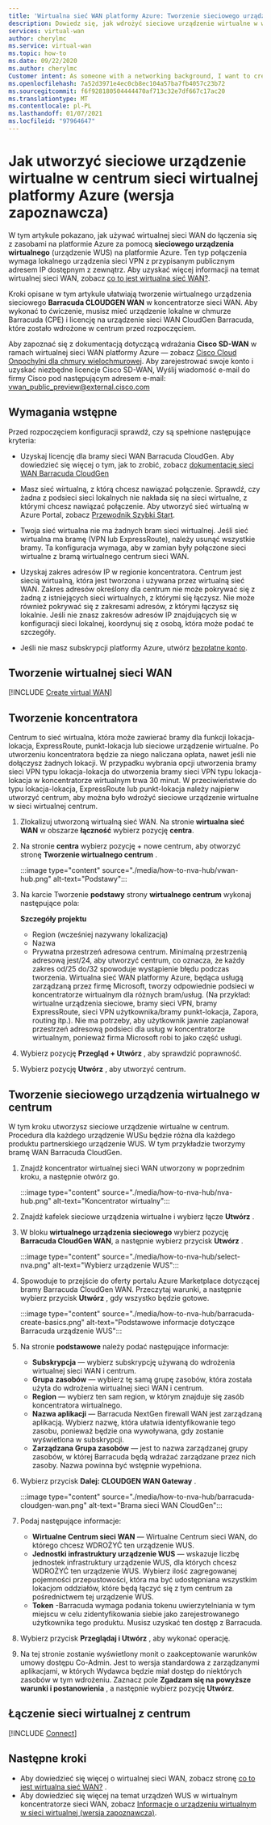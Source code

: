 ```yaml
---
title: 'Wirtualna sieć WAN platformy Azure: Tworzenie sieciowego urządzenia wirtualnego (urządzenie WUS) w centrum'
description: Dowiedz się, jak wdrożyć sieciowe urządzenie wirtualne w wirtualnym koncentratorze sieci WAN.
services: virtual-wan
author: cherylmc
ms.service: virtual-wan
ms.topic: how-to
ms.date: 09/22/2020
ms.author: cherylmc
Customer intent: As someone with a networking background, I want to create a Network Virtual Appliance (NVA) in my Virtual WAN hub.
ms.openlocfilehash: 7a52d3971e4ec0cb8ec104a57ba7fb4057c23b72
ms.sourcegitcommit: f6f928180504444470af713c32e7df667c17ac20
ms.translationtype: MT
ms.contentlocale: pl-PL
ms.lasthandoff: 01/07/2021
ms.locfileid: "97964647"
---
```

# <a name="how-to-create-a-network-virtual-appliance-in-an-azure-virtual-wan-hub-preview"></a>Jak utworzyć sieciowe urządzenie wirtualne w centrum sieci wirtualnej platformy Azure (wersja zapoznawcza)

W tym artykule pokazano, jak używać wirtualnej sieci WAN do łączenia się z zasobami na platformie Azure za pomocą **sieciowego urządzenia wirtualnego** (urządzenie WUS) na platformie Azure. Ten typ połączenia wymaga lokalnego urządzenia sieci VPN z przypisanym publicznym adresem IP dostępnym z zewnątrz. Aby uzyskać więcej informacji na temat wirtualnej sieci WAN, zobacz [co to jest wirtualna sieć WAN?](virtual-wan-about.md).

Kroki opisane w tym artykule ułatwiają tworzenie wirtualnego urządzenia sieciowego **Barracuda CLOUDGEN WAN** w koncentratorze sieci WAN. Aby wykonać to ćwiczenie, musisz mieć urządzenie lokalne w chmurze Barracuda (CPE) i licencję na urządzenie sieci WAN CloudGen Barracuda, które zostało wdrożone w centrum przed rozpoczęciem.

Aby zapoznać się z dokumentacją dotyczącą wdrażania **Cisco SD-WAN** w ramach wirtualnej sieci WAN platformy Azure — zobacz [Cisco Cloud Onpochylni dla chmury wielochmurowej](https://www.cisco.com/c/en/us/td/docs/routers/sdwan/configuration/cloudonramp/ios-xe-17/cloud-onramp-book-xe/cloud-onramp-multi-cloud.html#Cisco_Concept.dita_c61e0e7a-fff8-4080-afee-47b81e8df701). Aby zarejestrować swoje konto i uzyskać niezbędne licencje Cisco SD-WAN, Wyślij wiadomość e-mail do firmy Cisco pod następującym adresem e-mail: vwan_public_preview@external.cisco.com


## <a name="prerequisites"></a>Wymagania wstępne

Przed rozpoczęciem konfiguracji sprawdź, czy są spełnione następujące kryteria:

* Uzyskaj licencję dla bramy sieci WAN Barracuda CloudGen. Aby dowiedzieć się więcej o tym, jak to zrobić, zobacz [dokumentację sieci WAN Barracuda CloudGen](https://www.barracuda.com/products/cloudgenwan)

* Masz sieć wirtualną, z którą chcesz nawiązać połączenie. Sprawdź, czy żadna z podsieci sieci lokalnych nie nakłada się na sieci wirtualne, z którymi chcesz nawiązać połączenie. Aby utworzyć sieć wirtualną w Azure Portal, zobacz [Przewodnik Szybki Start](../virtual-network/quick-create-portal.md).

* Twoja sieć wirtualna nie ma żadnych bram sieci wirtualnej. Jeśli sieć wirtualna ma bramę (VPN lub ExpressRoute), należy usunąć wszystkie bramy. Ta konfiguracja wymaga, aby w zamian były połączone sieci wirtualne z bramą wirtualnego centrum sieci WAN.

* Uzyskaj zakres adresów IP w regionie koncentratora. Centrum jest siecią wirtualną, która jest tworzona i używana przez wirtualną sieć WAN. Zakres adresów określony dla centrum nie może pokrywać się z żadną z istniejących sieci wirtualnych, z którymi się łączysz. Nie może również pokrywać się z zakresami adresów, z którymi łączysz się lokalnie. Jeśli nie znasz zakresów adresów IP znajdujących się w konfiguracji sieci lokalnej, koordynuj się z osobą, która może podać te szczegóły.

* Jeśli nie masz subskrypcji platformy Azure, utwórz [bezpłatne konto](https://azure.microsoft.com/free/?WT.mc_id=A261C142F).

## <a name="create-a-virtual-wan"></a><a name="openvwan"></a>Tworzenie wirtualnej sieci WAN

[!INCLUDE [Create virtual WAN](../../includes/virtual-wan-create-vwan-include.md)]

## <a name="create-a-hub"></a><a name="hub"></a>Tworzenie koncentratora

Centrum to sieć wirtualna, która może zawierać bramy dla funkcji lokacja-lokacja, ExpressRoute, punkt-lokacja lub sieciowe urządzenie wirtualne. Po utworzeniu koncentratora będzie za niego naliczana opłata, nawet jeśli nie dołączysz żadnych lokacji. W przypadku wybrania opcji utworzenia bramy sieci VPN typu lokacja-lokacja do utworzenia bramy sieci VPN typu lokacja-lokacja w koncentratorze wirtualnym trwa 30 minut. W przeciwieństwie do typu lokacja-lokacja, ExpressRoute lub punkt-lokacja należy najpierw utworzyć centrum, aby można było wdrożyć sieciowe urządzenie wirtualne w sieci wirtualnej centrum.

1. Zlokalizuj utworzoną wirtualną sieć WAN. Na stronie **wirtualna sieć WAN** w obszarze **łączność** wybierz pozycję **centra**.
1. Na stronie **centra** wybierz pozycję + nowe centrum, aby otworzyć stronę **Tworzenie wirtualnego centrum** .

   :::image type="content" source="./media/how-to-nva-hub/vwan-hub.png" alt-text="Podstawy":::
1. Na karcie Tworzenie **podstawy** strony **wirtualnego centrum** wykonaj następujące pola:

   **Szczegóły projektu**

   * Region (wcześniej nazywany lokalizacją)
   * Nazwa
   * Prywatna przestrzeń adresowa centrum. Minimalną przestrzenią adresową jest/24, aby utworzyć centrum, co oznacza, że każdy zakres od/25 do/32 spowoduje wystąpienie błędu podczas tworzenia. Wirtualna sieć WAN platformy Azure, będąca usługą zarządzaną przez firmę Microsoft, tworzy odpowiednie podsieci w koncentratorze wirtualnym dla różnych bram/usług. (Na przykład: wirtualne urządzenia sieciowe, bramy sieci VPN, bramy ExpressRoute, sieci VPN użytkownika/bramy punkt-lokacja, Zapora, routing itp.). Nie ma potrzeby, aby użytkownik jawnie zaplanował przestrzeń adresową podsieci dla usług w koncentratorze wirtualnym, ponieważ firma Microsoft robi to jako część usługi.
1. Wybierz pozycję **Przegląd + Utwórz** , aby sprawdzić poprawność.
1. Wybierz pozycję **Utwórz** , aby utworzyć centrum.

## <a name="create-the-network-virtual-appliance-in-the-hub"></a>Tworzenie sieciowego urządzenia wirtualnego w centrum

W tym kroku utworzysz sieciowe urządzenie wirtualne w centrum. Procedura dla każdego urządzenie WUSu będzie różna dla każdego produktu partnerskiego urządzenie WUS. W tym przykładzie tworzymy bramę WAN Barracuda CloudGen.

1. Znajdź koncentrator wirtualnej sieci WAN utworzony w poprzednim kroku, a następnie otwórz go.

   :::image type="content" source="./media/how-to-nva-hub/nva-hub.png" alt-text="Koncentrator wirtualny":::
1. Znajdź kafelek sieciowe urządzenia wirtualne i wybierz łącze **Utwórz** .
1. W bloku **wirtualnego urządzenia sieciowego** wybierz pozycję **Barracuda CloudGen WAN**, a następnie wybierz przycisk **Utwórz** .

   :::image type="content" source="./media/how-to-nva-hub/select-nva.png" alt-text="Wybierz urządzenie WUS":::
1. Spowoduje to przejście do oferty portalu Azure Marketplace dotyczącej bramy Barracuda CloudGen WAN. Przeczytaj warunki, a następnie wybierz przycisk **Utwórz** , gdy wszystko będzie gotowe.

   :::image type="content" source="./media/how-to-nva-hub/barracuda-create-basics.png" alt-text="Podstawowe informacje dotyczące Barracuda urządzenie WUS":::
1. Na stronie **podstawowe** należy podać następujące informacje:

   * **Subskrypcja** — wybierz subskrypcję używaną do wdrożenia wirtualnej sieci WAN i centrum.
   * **Grupa zasobów** — wybierz tę samą grupę zasobów, która została użyta do wdrożenia wirtualnej sieci WAN i centrum.
   * **Region** — wybierz ten sam region, w którym znajduje się zasób koncentratora wirtualnego.
   * **Nazwa aplikacji** — Barracuda NextGen firewall WAN jest zarządzaną aplikacją. Wybierz nazwę, która ułatwia identyfikowanie tego zasobu, ponieważ będzie ona wywoływana, gdy zostanie wyświetlona w subskrypcji.
   * **Zarządzana Grupa zasobów** — jest to nazwa zarządzanej grupy zasobów, w której Barracuda będą wdrażać zarządzane przez nich zasoby. Nazwa powinna być wstępnie wypełniona.
1. Wybierz przycisk **Dalej: CLOUDGEN WAN Gateway** .

   :::image type="content" source="./media/how-to-nva-hub/barracuda-cloudgen-wan.png" alt-text="Brama sieci WAN CloudGen":::
1. Podaj następujące informacje:

   * **Wirtualne Centrum sieci WAN** — Wirtualne Centrum sieci WAN, do którego chcesz WDROŻYĆ ten urządzenie WUS.
   * **Jednostki infrastruktury urządzenie WUS** — wskazuje liczbę jednostek infrastruktury urządzenie WUS, dla których chcesz WDROŻYĆ ten urządzenie WUS. Wybierz ilość zagregowanej pojemności przepustowości, która ma być udostępniana wszystkim lokacjom oddziałów, które będą łączyć się z tym centrum za pośrednictwem tej urządzenie WUS.
   * **Token** -Barracuda wymaga podania tokenu uwierzytelniania w tym miejscu w celu zidentyfikowania siebie jako zarejestrowanego użytkownika tego produktu. Musisz uzyskać ten dostęp z Barracuda.
1. Wybierz przycisk **Przeglądaj i Utwórz** , aby wykonać operację.
1. Na tej stronie zostanie wyświetlony monit o zaakceptowanie warunków umowy dostępu Co-Admin. Jest to wersja standardowa z zarządzanymi aplikacjami, w których Wydawca będzie miał dostęp do niektórych zasobów w tym wdrożeniu. Zaznacz pole **Zgadzam się na powyższe warunki i postanowienia** , a następnie wybierz pozycję **Utwórz**.

## <a name="connect-the-vnet-to-the-hub"></a><a name="vnet"></a>Łączenie sieci wirtualnej z centrum

[!INCLUDE [Connect](../../includes/virtual-wan-connect-vnet-hub-include.md)]

## <a name="next-steps"></a>Następne kroki

* Aby dowiedzieć się więcej o wirtualnej sieci WAN, zobacz stronę [co to jest wirtualna sieć WAN?](virtual-wan-about.md) .
* Aby dowiedzieć się więcej na temat urządzeń WUS w wirtualnym koncentratorze sieci WAN, zobacz [Informacje o urządzeniu wirtualnym w sieci wirtualnej (wersja zapoznawcza)](about-nva-hub.md).
